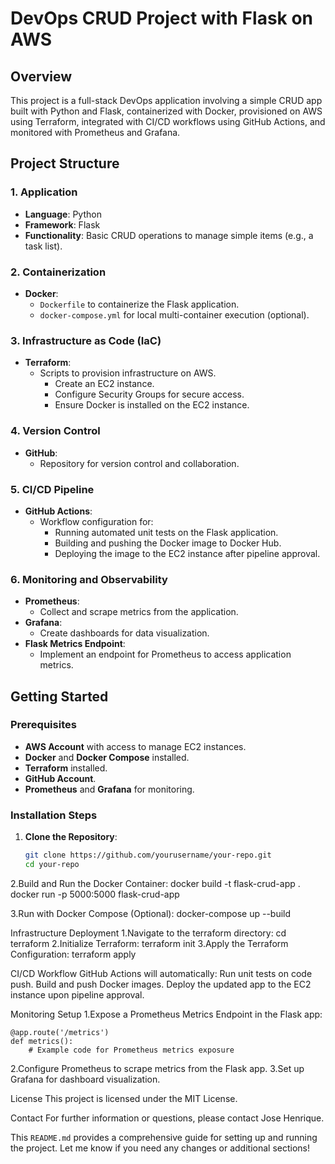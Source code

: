 # DevOps CRUD Project with Flask on AWS

## Overview
This project is a full-stack DevOps application involving a simple CRUD app built with Python and Flask, containerized with Docker, provisioned on AWS using Terraform, integrated with CI/CD workflows using GitHub Actions, and monitored with Prometheus and Grafana.

## Project Structure
### 1. Application
- **Language**: Python
- **Framework**: Flask
- **Functionality**: Basic CRUD operations to manage simple items (e.g., a task list).

### 2. Containerization
- **Docker**:
  - `Dockerfile` to containerize the Flask application.
  - `docker-compose.yml` for local multi-container execution (optional).

### 3. Infrastructure as Code (IaC)
- **Terraform**:
  - Scripts to provision infrastructure on AWS.
    - Create an EC2 instance.
    - Configure Security Groups for secure access.
    - Ensure Docker is installed on the EC2 instance.

### 4. Version Control
- **GitHub**:
  - Repository for version control and collaboration.

### 5. CI/CD Pipeline
- **GitHub Actions**:
  - Workflow configuration for:
    - Running automated unit tests on the Flask application.
    - Building and pushing the Docker image to Docker Hub.
    - Deploying the image to the EC2 instance after pipeline approval.

### 6. Monitoring and Observability
- **Prometheus**:
  - Collect and scrape metrics from the application.
- **Grafana**:
  - Create dashboards for data visualization.
- **Flask Metrics Endpoint**:
  - Implement an endpoint for Prometheus to access application metrics.

## Getting Started
### Prerequisites
- **AWS Account** with access to manage EC2 instances.
- **Docker** and **Docker Compose** installed.
- **Terraform** installed.
- **GitHub Account**.
- **Prometheus** and **Grafana** for monitoring.

### Installation Steps
1. **Clone the Repository**:
   ```bash
   git clone https://github.com/yourusername/your-repo.git
   cd your-repo

2.Build and Run the Docker Container:
docker build -t flask-crud-app .
docker run -p 5000:5000 flask-crud-app

3.Run with Docker Compose (Optional):
docker-compose up --build

Infrastructure Deployment
 1.Navigate to the terraform directory:
   cd terraform
 2.Initialize Terraform:
   terraform init
 3.Apply the Terraform Configuration:
   terraform apply

CI/CD Workflow
GitHub Actions will automatically:
  Run unit tests on code push.
  Build and push Docker images.
  Deploy the updated app to the EC2 instance upon pipeline approval.

Monitoring Setup
1.Expose a Prometheus Metrics Endpoint in the Flask app:
    
    @app.route('/metrics')
    def metrics():
        # Example code for Prometheus metrics exposure

 2.Configure Prometheus to scrape metrics from the Flask app.
 3.Set up Grafana for dashboard visualization.

License
This project is licensed under the MIT License.

Contact
For further information or questions, please contact Jose Henrique.


This `README.md` provides a comprehensive guide for setting up and running the project. Let me know if you need any changes or additional sections!





